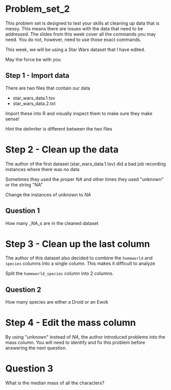 # Problem_set_2

This problem set is designed to test your skills at cleaning up data that is messy. This means there are issues with the data that need to be addressed. The slides from this week cover all the commands you may need. You do not, however, need to use those exact commands. 

This week, we will be using a Star Wars dataset that I have edited. 

May the force be with you

## Step 1 - Import data

There are two files that contain our data 
- star_wars_data.1.tsv
- star_wars_data.2.txt

Import these into R and visually inspect them to make sure they make sense! 

_Hint_ the delimiter is different between the two files

# Step 2 - Clean up the data

The author of the first dataset (star_wars_data.1.tsv) did a bad job recording instances where there was no data

Sometimes they used the proper _NA_ and other times they used "unknown" or the string "NA"

Change the instances of unknown to _NA_

## Question 1

How many _NA_s are in the cleaned dataset 

# Step 3 - Clean up the last column

The author of this dataset also decided to combine the `homeworld` and `species` columns into a single column. This makes it difficult to analyze 

Split the `homeworld_species` column into 2 columns. 

## Question 2 

How many species are either a Droid or an Ewok

# Step 4 - Edit the mass column

By using "unknown" instead of _NA_, the author introduced problems into the mass column. You will need to identify and fix this problem before answering the next question. 

# Question 3

What is the median mass of all the characters?

